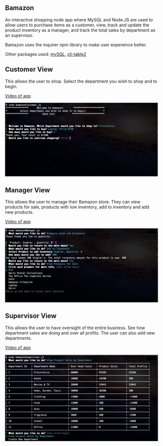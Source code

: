 Bamazon
-------

An interactive shopping node app where MySQL and Node.JS are used to allow users to purchase items as a customer, view, track and update the product inventory as a manager, and track the total sales by department as an supervisor.

Bamazon uses the inquirer npm library to make user expereince better.

Other packages used: [mySQL](https://www.npmjs.com/package/mysql), [cli-table2](https://www.npmjs.com/package/cli-table2)



Customer View
-------------
This allows the user to shop. Select the department you wish to shop and to begin.

[Video of app](https://www.youtube.com/watch?v=v-LEO_fZXAo)


![Alt text](assets/images/cust.png?raw=true "customer")

Manager View
------------
This allows the user to manage their Bamazon store. They can view products for sale, products with low inventory, add to inventory and add new products.

[Video of app](https://www.youtube.com/watch?v=Ycao3CreB_I)


![Alt text](assets/images/manager.png?raw=true "manager")

Supervisor View
---------------
This allows the user to have oversight of the entire business. See how department sales are doing and over all profits. The user can also add new departments.

[Video of app](https://www.youtube.com/watch?v=rNvxTU5kIhw)


![Alt text](assets/images/Supervisor.png?raw=true "Supervisor")
